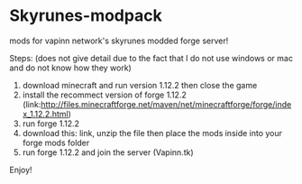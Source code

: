 # Skyrunes-modpack
mods for vapinn network's skyrunes modded forge server!

Steps: (does not give detail due to the fact that I do not use windows or mac and do not know how they work)
 1. download minecraft and run version 1.12.2 then close the game
 2. install the recommect version of forge 1.12.2 (link:http://files.minecraftforge.net/maven/net/minecraftforge/forge/index_1.12.2.html)
 3. run forge 1.12.2
 4. download this: link, unzip the file then place the mods inside into your forge mods folder
 5. run forge 1.12.2 and join the server (Vapinn.tk) 
 
 Enjoy!
